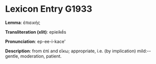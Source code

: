 # Lexicon Entry G1933

**Lemma**: ἐπιεικής

**Transliteration (xlit)**: epieikḗs

**Pronunciation**: ep-ee-i-kace'

**Description**:
from ἐπί and εἴκω; appropriate, i.e. (by implication) mild:--gentle, moderation, patient.
